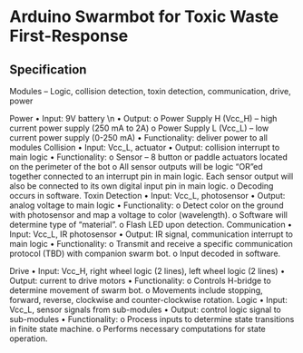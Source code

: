 # Arduino Swarmbot for Toxic Waste First-Response

## Specification

Modules – Logic, collision detection, toxin detection, communication, drive, power

Power
•	Input: 9V battery \n
•	Output:
    o	Power Supply H (Vcc_H) – high current power supply (250 mA to 2A)
    o	Power Supply L (Vcc_L) – low current power supply (0-250 mA)
•	Functionality: deliver power to all modules
Collision
•	Input: Vcc_L, actuator
•	Output: collision interrupt to main logic
•	Functionality:
    o	Sensor – 8 button or paddle actuators located on the perimeter of the bot
    o	All sensor outputs will be logic “OR”ed together connected to an interrupt pin in main logic.  Each sensor output will also be connected to its own digital input pin in main logic.
    o	Decoding occurs in software.
Toxin Detection
•	Input: Vcc_L, photosensor
•	Output: analog voltage to main logic
•	Functionality:
    o   Detect color on the ground with photosensor and map a voltage to color (wavelength).
    o	Software will determine type of “material”.
    o	Flash LED upon detection.
Communication
•	Input: Vcc_L, IR photosensor
•	Output: IR signal, communication interrupt to main logic 
•	Functionality:
    o	Transmit and receive a specific communication protocol (TBD) with companion swarm bot.
    o	Input decoded in software.

Drive 
•	Input: Vcc_H, right wheel logic (2 lines), left wheel logic (2 lines)
•	Output: current to drive motors
•	Functionality:
    o	Controls H-bridge to determine movement of swarm bot.
    o	Movements include stopping, forward, reverse, clockwise and counter-clockwise rotation.
Logic
•	Input: Vcc_L, sensor signals from sub-modules
•	Output: control logic signal to sub-modules
•	Functionality:
    o	Process inputs to determine state transitions in finite state machine.
    o	Performs necessary computations for state operation.
